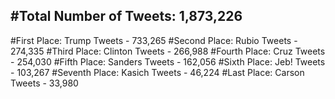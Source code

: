 #Total Number of Tweets: 1,873,226 
---
#First Place: Trump Tweets - 733,265
#Second Place: Rubio Tweets - 274,335
#Third Place: Clinton Tweets - 266,988
#Fourth Place: Cruz Tweets - 254,030
#Fifth Place: Sanders Tweets - 162,056
#Sixth Place: Jeb! Tweets - 103,267
#Seventh Place: Kasich Tweets - 46,224
#Last Place: Carson Tweets - 33,980
